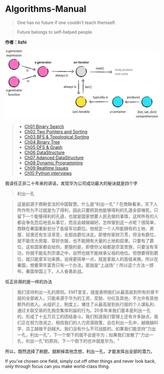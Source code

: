 # Algorithms-Manual


> One has no future if one couldn't teach themself.

> Future belongs to self-helped people.

**作者：lizhi**

![](images/iter-relationships.gif)

> - [Ch01 Binary Search](Ch01_Binary_Search.ipynb)
> - [Ch02 Two Pointers and Sorting](Ch02_Two_Pointers_and_Sorting.ipynb)
> - [Ch03 BFS & Topological Sorting](Ch03_BFS&Topological_Sorting.ipynb)
> - [Ch04 Binary Tree](Ch04_Binary_Tree.ipynb)
> - [Ch05 DFS & Graph](Ch05_DFS&Graph.ipynb)
> - [Ch06 DataStructure](Ch06_DataStructure.ipynb)
> - [Ch07 Adanced DataStructure](Ch07_Adanced_DataStructure.ipynb)
> - [Ch08 Dynamic Programming](Ch08_Dynamic_Programming.ipynb)
> - [Ch09 Realtime Issues](Ch09_Realtime_Issues.ipynb)
> - [Ch10 Python interviews](Ch10_Python_interviews.ipynb)




我读任正非二十年来的讲话，发现华为公司成功最大的秘诀就是四个字

> 利出一孔

> 这是起源于商鞅变法的中国智慧。什么是“利出一孔”？在商鞅看来，天下人所作所为不过就是为了得利，因此只要把其他能够得利的孔道全部堵死，只留下一个能够得利的孔道，也就是国家想要人民去做的事情，这样所有的人都会争先恐后地去从事它，而且会越做越好。怎样做到这一点呢？很简单，商鞅在秦国重新划分了各级军功爵位。他规定一个人所能拥有的土地、房屋、奴隶还有生活享受，全部由爵位决定。即使你家财万贯，但没有爵位，就不能住大房屋、穿好衣服，也不能拥有大量的土地和奴隶。只要有了爵位，这些国家都会给你。更狠的是，即使你父祖都是宗室贵族，只要没有军功，你就不能名列宗谱之中，自然也就不能继承父祖的地位。但想要得到爵位，就只能拿军功来换，说得更简单一点，就是拿敌人的首级来换。所以在秦国，想要荣华富贵只有一个办法，那就是“上战场”！所以这个方法一颁布，秦国举国上下，人人奋勇赴战。

任正非用的是一样的办法

> 我们坚持利出一孔的原则。EMT宣言，就是表明我们从最高层到所有的骨干层的全部收入，只能来源于华为的工资、奖励、分红及其他，不允许有其他额外的收入。从组织上、制度上，堵住了从最高层到执行层的个人谋私利、通过关联交易的孔掏空集体利益的行为。20多年来我们基本是利出一孔的，形成了十五万员工的团结奋斗。我们知道我们管理上还有许多缺点，我们正在努力改进之，相信我们的人力资源政策，会在利出一孔中，越做越科学，员工越做干劲越大。我们没有什么不可战胜的。如果我们能坚持“力出一孔，利出一孔”，下一个倒下的就不会是华为；如果我们发散了“力出一孔，利出一孔”的原则，下一个倒下的也许就是华为。"

所以，既然选择了刷题，就断掉其他念想，利出一孔，才能发挥出全部的潜力。

If you've chosen one field, simply cut off other things and never look back, only through focus can you make world-class thing. 
